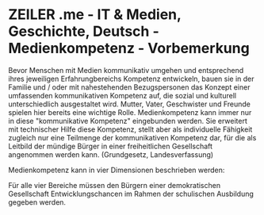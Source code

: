 # ZEILER .me - IT & Medien, Geschichte, Deutsch - Medienkompetenz - Vorbemerkung

Bevor Menschen mit Medien kommunikativ umgehen und entsprechend ihres jeweiligen Erfahrungbereichs Kompetenz entwickeln, bauen sie in der Familie und / oder mit nahestehenden Bezugspersonen das Konzept einer umfassenden kommunikativen Kompetenz auf, die sozial und kulturell unterschiedlich ausgestaltet wird. Mutter, Vater, Geschwister und Freunde spielen hier bereits eine wichtige Rolle. Medienkompetenz kann immer nur in diese "kommunikative Kompetenz" eingebunden werden. Sie erweitert mit technischer Hilfe diese Kompetenz, stellt aber als individuelle Fähigkeit zugleich nur eine Teilmenge der kommunikativen Kompetenz dar, für die als Leitbild der mündige Bürger in einer freiheitlichen Gesellschaft angenommen werden kann. (Grundgesetz, Landesverfassung)

Medienkompetenz kann in vier Dimensionen beschrieben werden:

Für alle vier Bereiche müssen den Bürgern einer demokratischen Gesellschaft Entwicklungschancen im Rahmen der schulischen Ausbildung gegeben werden.